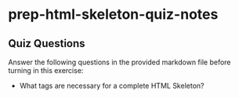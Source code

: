 # prep-html-skeleton-quiz-notes

## Quiz Questions

Answer the following questions in the provided markdown file before turning in this exercise:

- What tags are necessary for a complete HTML Skeleton?
<!DOCTYPE> <html> <head> <title> <h1> <body>

- What type of content belongs within the `<head>` of an HTML document?
<title>

- What type of content belongs within the `<body>` of an HTML document?
<h1>

- Where must the `DOCTYPE` declaration appear in a valid HTML document?
  <At the very top>

## Notes

All student notes should be written here.

How to write `Code Examples` in markdown

for JS:

```javascript
const data = 'Howdy';
```

for HTML:

```html
<div>
  <p>This is text content</p>
</div>
```

for CSS:

```css
div {
  width: 100%;
}
```

